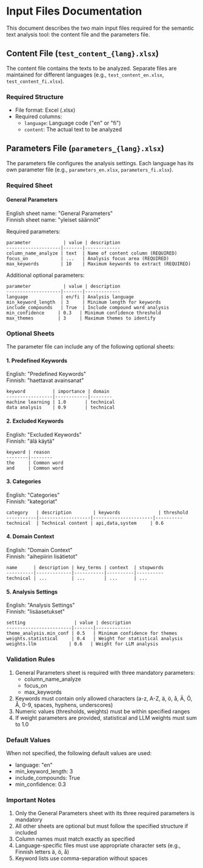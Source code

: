 # Input Files Documentation

This document describes the two main input files required for the semantic text analysis tool: the content file and the parameters file.

## Content File (`test_content_{lang}.xlsx`)

The content file contains the texts to be analyzed. Separate files are maintained for different languages (e.g., `test_content_en.xlsx`, `test_content_fi.xlsx`).

### Required Structure
- File format: Excel (.xlsx)
- Required columns:
  - `language`: Language code ("en" or "fi")
  - `content`: The actual text to be analyzed

## Parameters File (`parameters_{lang}.xlsx`)

The parameters file configures the analysis settings. Each language has its own parameter file (e.g., `parameters_en.xlsx`, `parameters_fi.xlsx`).

### Required Sheet

#### General Parameters
English sheet name: "General Parameters"  
Finnish sheet name: "yleiset säännöt"

Required parameters:
```
parameter            | value | description
--------------------|-------|-------------
column_name_analyze | text  | Name of content column (REQUIRED)
focus_on            | ...   | Analysis focus area (REQUIRED)
max_keywords        | 10    | Maximum keywords to extract (REQUIRED)
```

Additional optional parameters:
```
parameter            | value | description
--------------------|-------|-------------
language            | en/fi | Analysis language
min_keyword_length  | 3     | Minimum length for keywords
include_compounds   | True  | Include compound word analysis
min_confidence     | 0.3   | Minimum confidence threshold
max_themes         | 3     | Maximum themes to identify
```

### Optional Sheets

The parameter file can include any of the following optional sheets:

#### 1. Predefined Keywords
English: "Predefined Keywords"  
Finnish: "haettavat avainsanat"
```
keyword          | importance | domain
-----------------|------------|--------
machine learning | 1.0       | technical
data analysis    | 0.9       | technical
```

#### 2. Excluded Keywords
English: "Excluded Keywords"  
Finnish: "älä käytä"
```
keyword | reason
--------|--------
the     | Common word
and     | Common word
```

#### 3. Categories
English: "Categories"  
Finnish: "kategoriat"
```
category   | description        | keywords              | threshold
-----------|-------------------|----------------------|----------
technical  | Technical content | api,data,system     | 0.6
```

#### 4. Domain Context
English: "Domain Context"  
Finnish: "aihepiirin lisätietot"
```
name      | description | key_terms | context  | stopwords
----------|-------------|-----------|----------|----------
technical | ...         | ...       | ...      | ...
```

#### 5. Analysis Settings
English: "Analysis Settings"  
Finnish: "lisäasetukset"
```
setting                  | value | description
------------------------|-------|-------------
theme_analysis.min_conf | 0.5   | Minimum confidence for themes
weights.statistical     | 0.4   | Weight for statistical analysis
weights.llm            | 0.6   | Weight for LLM analysis
```

### Validation Rules
1. General Parameters sheet is required with three mandatory parameters:
   - column_name_analyze
   - focus_on
   - max_keywords
2. Keywords must contain only allowed characters (a-z, A-Z, ä, ö, å, Ä, Ö, Å, 0-9, spaces, hyphens, underscores)
3. Numeric values (thresholds, weights) must be within specified ranges
4. If weight parameters are provided, statistical and LLM weights must sum to 1.0

### Default Values
When not specified, the following default values are used:
- language: "en"
- min_keyword_length: 3
- include_compounds: True
- min_confidence: 0.3

### Important Notes
1. Only the General Parameters sheet with its three required parameters is mandatory
2. All other sheets are optional but must follow the specified structure if included
3. Column names must match exactly as specified
4. Language-specific files must use appropriate character sets (e.g., Finnish letters ä, ö, å)
5. Keyword lists use comma-separation without spaces